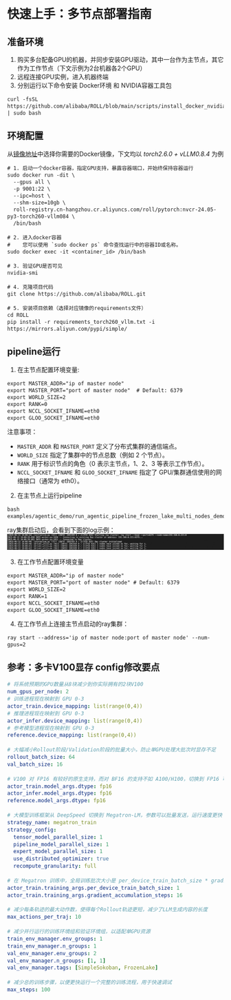 # 快速上手：多节点部署指南

## 准备环境
1. 购买多台配备GPU的机器，并同步安装GPU驱动，其中一台作为主节点，其它作为工作节点（下文示例为2台机器各2个GPU）
2. 远程连接GPU实例，进入机器终端
3. 分别运行以下命令安装 Docker环境 和 NVIDIA容器工具包
```shell
curl -fsSL https://github.com/alibaba/ROLL/blob/main/scripts/install_docker_nvidia_container_toolkit.sh | sudo bash
```

## 环境配置
从[镜像地址](https://alibaba.github.io/ROLL/docs/English/QuickStart/image_address)中选择你需要的Docker镜像，下文均以 *torch2.6.0 + vLLM0.8.4* 为例
```shell
# 1. 启动一个docker容器，指定GPU支持，暴露容器端口，并始终保持容器运行
sudo docker run -dit \
  --gpus all \
  -p 9001:22 \
  --ipc=host \
  --shm-size=10gb \
  roll-registry.cn-hangzhou.cr.aliyuncs.com/roll/pytorch:nvcr-24.05-py3-torch260-vllm084 \
  /bin/bash

# 2. 进入docker容器
#    您可以使用 `sudo docker ps` 命令查找运行中的容器ID或名称。
sudo docker exec -it <container_id> /bin/bash

# 3. 验证GPU是否可见
nvidia-smi

# 4. 克隆项目代码
git clone https://github.com/alibaba/ROLL.git

# 5. 安装项目依赖（选择对应镜像的requirements文件）
cd ROLL
pip install -r requirements_torch260_vllm.txt -i https://mirrors.aliyun.com/pypi/simple/
```

## pipeline运行
1. 在主节点配置环境变量:
```shell
export MASTER_ADDR="ip of master node"
export MASTER_PORT="port of master node"  # Default: 6379
export WORLD_SIZE=2
export RANK=0
export NCCL_SOCKET_IFNAME=eth0
export GLOO_SOCKET_IFNAME=eth0
```
注意事项：
- `MASTER_ADDR` 和 `MASTER_PORT` 定义了分布式集群的通信端点。
- `WORLD_SIZE` 指定了集群中的节点总数（例如 2 个节点）。
- `RANK` 用于标识节点的角色（0 表示主节点，1、2、3 等表示工作节点）。
- `NCCL_SOCKET_IFNAME` 和 `GLOO_SOCKET_IFNAME` 指定了 GPU/集群通信使用的网络接口（通常为 eth0）。

2. 在主节点上运行pipeline
```shell
bash examples/agentic_demo/run_agentic_pipeline_frozen_lake_multi_nodes_demo.sh
```
ray集群启动后，会看到下面的log示例：
![log_ray_multi_nodes](../../../static/img/log_ray_multi_nodes.png)

3. 在工作节点配置环境变量
```shell
export MASTER_ADDR="ip of master node"
export MASTER_PORT="port of master node" # Default: 6379
export WORLD_SIZE=2
export RANK=1
export NCCL_SOCKET_IFNAME=eth0
export GLOO_SOCKET_IFNAME=eth0
```

4. 在工作节点上连接主节点启动的ray集群：
```shell
ray start --address='ip of master node:port of master node' --num-gpus=2
```

## 参考：多卡V100显存 config修改要点
```yaml
# 将系统预期的GPU数量从8块减少到你实际拥有的2块V100
num_gpus_per_node: 2
# 训练进程现在映射到 GPU 0-3
actor_train.device_mapping: list(range(0,4))
# 推理进程现在映射到 GPU 0-3
actor_infer.device_mapping: list(range(0,4))
# 参考模型进程现在映射到 GPU 0-3
reference.device_mapping: list(range(0,4))

# 大幅减小Rollout阶段/Validation阶段的批量大小，防止单GPU处理大批次时显存不足
rollout_batch_size: 64
val_batch_size: 16

# V100 对 FP16 有较好的原生支持，而对 BF16 的支持不如 A100/H100，切换到 FP16 可以提高兼容性和稳定性，同时节省显存。
actor_train.model_args.dtype: fp16
actor_infer.model_args.dtype: fp16
reference.model_args.dtype: fp16

# 大模型训练框架从 DeepSpeed 切换到 Megatron-LM，参数可以批量发送，运行速度更快
strategy_name: megatron_train
strategy_config:
  tensor_model_parallel_size: 1
  pipeline_model_parallel_size: 1
  expert_model_parallel_size: 1
  use_distributed_optimizer: true
  recompute_granularity: full

# 在 Megatron 训练中，全局训练批次大小是 per_device_train_batch_size * gradient_accumulation_steps * world_size，这里的world_size = 4
actor_train.training_args.per_device_train_batch_size: 1
actor_train.training_args.gradient_accumulation_steps: 16  

# 减少每条轨迹的最大动作数，使得每个Rollout轨迹更短，减少了LLM生成内容的长度
max_actions_per_traj: 10    

# 减少并行运行的训练环境组和验证环境组，以适配单GPU资源
train_env_manager.env_groups: 1
train_env_manager.n_groups: 1
val_env_manager.env_groups: 2
val_env_manager.n_groups: [1, 1]
val_env_manager.tags: [SimpleSokoban, FrozenLake]

# 减少总的训练步骤，以便更快运行一个完整的训练流程，用于快速调试
max_steps: 100
```
